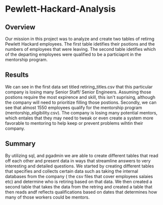 # Pewlett-Hackard-Analysis
## Overview
Our mission in this project was to analyze and create two tables of retirng Pewlett Hackard employees. The first table idetifies their psotions and the numbers of employees that were leaving. The second table idetifies which of the departing employees were qualified to be a particiapnt in the mentorship program.  

## Results
We can see in the first data set titled retiring_titles.csv that this particular company is losing many Senior Staff/ Senior Engineers. Assuming those postions require the most expirence and skill, this isn't suprising, although the company will need to prioritize filling those postions. Secondly, we can see that almost 1550 employees qualify for the mentorship program (mentorship_eligibility.csv). The company is losing many potential mentors, which entales that they may need to tweak or even create a system more favorable to mentoring to help keep or prevent problems wihtin their company. 

## Summary 
By utilizing sql, and pgadmin we are able to create different tables that read off each other and present data in ways that streamline answers to very interesting and detailed questions. We started by creating different tables that specifies and collects certain data such as taking the internal databases from the company ( the csv files that cover employees salaies etc) and determine who is retiring based on that data. We then created a second table that takes the data from the retring and created a table that then reads andf reflects qualifications based on dates that determines how many of those workers could be mentors. 
